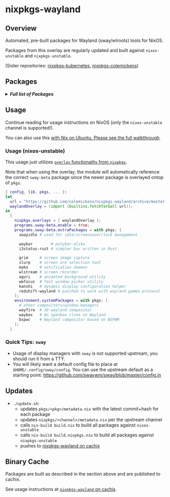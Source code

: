 # nixpkgs-wayland

## Overview

Automated, pre-built packages for Wayland (sway/wlroots) tools for NixOS.

Packages from this overlay are regularly updated and built against `nixos-unstable` and `nixpkgs-unstable`.

(Sister repositories: [nixpkgs-kubernetes](https://github.com/colemickens/nixpkgs-kubernetes), [nixpkgs-colemickens](https://github.com/colemickens/nixpkgs-colemickens))

## Packages

<details><summary><em><b>Full list of Packages</b></em></summary>

<!--pkgs-->
| Attribute Name | Last Upstream Commit Time |
| -------------- | ------------------------- |
| nixpkgs/nixos-unstable | [2019-01-20 09:32](https://github.com/nixos/nixpkgs-channels/commits/bc41317e24317b0f506287f2d5bab00140b9b50e) |
| nixpkgs/nixpkgs-unstable | [2019-01-24 07:01](https://github.com/nixos/nixpkgs-channels/commits/11cf7d6e1ffd5fbc09a51b76d668ad0858a772ed) |
| pkgs/wlroots | [2019-01-25 05:22](https://github.com/swaywm/wlroots/commits/209210d30780ec64995594b77fde3d718b655542) |
| pkgs/sway-beta | [2019-01-24 06:24](https://github.com/swaywm/sway/commits/5f45a4bbc195400dd28e086c2e0e2f479b86e4eb) |
| pkgs/swayidle | [2019-01-24 15:25](https://github.com/swaywm/swayidle/commits/f002a7a6e22704dbd2b195f43a604b22b55283ff) |
| pkgs/swaylock | [2019-01-25 06:48](https://github.com/swaywm/swaylock/commits/368f53e4f15ecac51c01e6d1a45c43d31d4bca20) |
| pkgs/slurp | [2019-01-09 15:24](https://github.com/emersion/slurp/commits/d9f3d741dc3de8c24198f41befc297e43054a523) |
| pkgs/grim | [2019-01-11 14:45](https://github.com/emersion/grim/commits/b22b8a5ac3984c9b7d4ae5ba7ca112d3fd98b7a1) |
| pkgs/mako | [2019-01-20 23:01](https://github.com/emersion/mako/commits/b30c786bdf8b90807e45ec0f52b292ee147ae1ff) |
| pkgs/kanshi | [2019-01-09 09:05](https://github.com/emersion/kanshi/commits/c97715789db78a88970f6a4c86ecd9e59f156956) |
| pkgs/wlstream | [2018-07-15 14:10](https://github.com/atomnuker/wlstream/commits/182076a94562b128c3a97ecc53cc68905ea86838) |
| pkgs/oguri | [2019-01-19 14:57](https://github.com/vilhalmer/oguri/commits/88996939e8fb55c0a8d34596604660c87c585462) |
| pkgs/waybar | [2019-01-25 07:42](https://github.com/Alexays/waybar/commits/a0fd99b1125ae34c5cd44baf29ccd0e8292ef0ef) |
| pkgs/wayfire | [2019-01-24 12:52](https://github.com/WayfireWM/wayfire/commits/60ad07ededc2ff5005de2cb456254a4918c01768) |
| pkgs/wf-config | [2018-12-17 00:04](https://github.com/WayfireWM/wf-config/commits/6d3426e216ac62ffa035035f9c1bea074e184018) |
| pkgs/redshift-wayland | [2018-11-07 12:03](https://github.com/minus7/redshift/commits/420d0d534c9f03abc4d634a7d3d7629caf29b4b6) |
| pkgs/bspwc | [2018-12-29 15:21](https://github.com/Bl4ckb0ne/bspwc/commits/e72ff641bd30d3db153d879cea1cffd149931546) |
| pkgs/waybox | [2018-11-27 06:44](https://github.com/wizbright/waybox/commits/482d0a92f5530a5cbab8b0b913b653d4503015c4) |
| pkgs/wl-clipboard | [2019-01-25 08:52](https://github.com/bugaevc/wl-clipboard/commits/0915628c5bf32b0a78e61e769a2979615a34f2bd) |
| pkgs/wmfocus | [2019-01-21 13:08](https://github.com/svenstaro/wmfocus/commits/69da8166d0cba19343d120e934c5088b8f8d0d43) |
| pkgs/i3status-rust | [2018-12-24 09:01](https://github.com/greshake/i3status-rust/commits/31a595ee2b7ca84c3205560d96ec7bcf8ce02d0b) |
<!--pkgs-->

</details>

## Usage

Continue reading for usage instructions on NixOS (only the `nixos-unstable` channel is supported!).

You can also use this [with Nix on Ubuntu. Please see the full walkthrough](docs/sway-on-ubuntu/).

### Usage (nixos-unstable)

This usage just utilizes [`overlay` functionality from `nixpkgs`]().

Note that when using the overlay, the module will automatically reference the correct
`sway-beta` package since the newer package is overlayed ontop of `pkgs`.

```nix
{ config, lib, pkgs, ... }:
let
  url = "https://github.com/colemickens/nixpkgs-wayland/archive/master.tar.gz";
  waylandOverlay = (import (builtins.fetchTarball url));
in
  {
    nixpkgs.overlays = [ waylandOverlay ];
    programs.sway-beta.enable = true;
    programs.sway-beta.extraPackages = with pkgs; [
      swayidle # used for idle/screensaver/lock management

      waybar        # polybar-alike
      i3status-rust # simpler bar written in Rust

      grim     # screen image capture
      slurp    # screen are selection tool
      mako     # notification daemon
      wlstream # screen recorder
      oguri    # animated background utility
      wmfocus  # fast window picker utility
      kanshi   # dynamic display configuration helper
      redshift-wayland # patched to work with wayland gamma protocol
    ];
    environment.systemPackages = with pkgs; [
      # other compositors/window-managers
      wayfire  # 3D wayland compositor
      waybox   # An openbox clone on Wayland
      bspwc    # Wayland compositor based on BSPWM
    ];
  }
```

### Quick Tips: `sway`

* Usage of display managers with `sway` is not supported upstream, you should run it from a TTY.
* You will likely want a default config file to place at `$HOME/.config/sway/config`. You can use the upstream default as a starting point: https://github.com/swaywm/sway/blob/master/config.in

## Updates

* `./update.sh`:
  * updates `pkgs/<pkg>/metadata.nix` with the latest commit+hash for each package
  * updates `nixpkgs/<channel>/metadata.nix` per the upstream channel
  * calls `nix-build build.nix` to build all packages against `nixos-unstable`
  * calls `nix-build build.nixpkgs.nix` to build all packages against `nixpkgs-unstable`
  * pushes to [nixpkgs-wayland on cachix](https://nixpkgs-wayland.cachix.org)

## Binary Cache

Packages are built as described in the section above and are published to cachix.

See usage instructions at [`nixpkgs-wayland` on cachix](https://nixpkgs-wayland.cachix.org).

